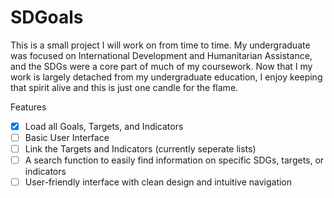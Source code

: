 # SDGoals
 
This is a small project I will work on from time to time. My undergraduate was focused on International Development and Humanitarian Assistance, and the SDGs were a core part of much of my coursework. Now that I my work is largely detached from my undergraduate education, I enjoy keeping that spirit alive and this is just one candle for the flame.


Features
- [x] Load all Goals, Targets, and Indicators
- [ ] Basic User Interface
- [ ] Link the Targets and Indicators (currently seperate lists) 
- [ ] A search function to easily find information on specific SDGs, targets, or indicators
- [ ] User-friendly interface with clean design and intuitive navigation
